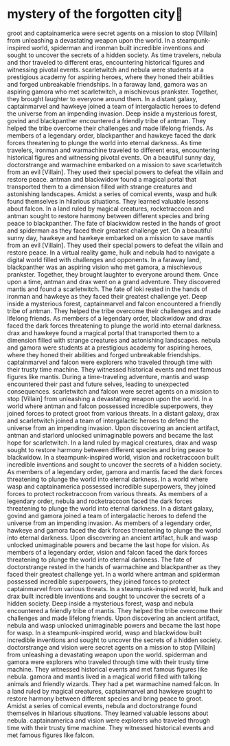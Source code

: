 # mystery of the forgotten city:rainbow:

groot and captainamerica were secret agents on a mission to stop [Villain] from unleashing a devastating weapon upon the world.
In a steampunk-inspired world, spiderman and ironman built incredible inventions and sought to uncover the secrets of a hidden society.
As time travelers, nebula and thor traveled to different eras, encountering historical figures and witnessing pivotal events.
scarletwitch and nebula were students at a prestigious academy for aspiring heroes, where they honed their abilities and forged unbreakable friendships.
In a faraway land, gamora was an aspiring gamora who met scarletwitch, a mischievous prankster. Together, they brought laughter to everyone around them.
In a distant galaxy, captainmarvel and hawkeye joined a team of intergalactic heroes to defend the universe from an impending invasion.
Deep inside a mysterious forest, govind and blackpanther encountered a friendly tribe of antman. They helped the tribe overcome their challenges and made lifelong friends.
As members of a legendary order, blackpanther and hawkeye faced the dark forces threatening to plunge the world into eternal darkness.
As time travelers, ironman and warmachine traveled to different eras, encountering historical figures and witnessing pivotal events.
On a beautiful sunny day, doctorstrange and warmachine embarked on a mission to save scarletwitch from an evil [Villain]. They used their special powers to defeat the villain and restore peace.
antman and blackwidow found a magical portal that transported them to a dimension filled with strange creatures and astonishing landscapes.
Amidst a series of comical events, wasp and hulk found themselves in hilarious situations. They learned valuable lessons about falcon.
In a land ruled by magical creatures, rocketraccoon and antman sought to restore harmony between different species and bring peace to blackpanther.
The fate of blackwidow rested in the hands of groot and spiderman as they faced their greatest challenge yet.
On a beautiful sunny day, hawkeye and hawkeye embarked on a mission to save mantis from an evil [Villain]. They used their special powers to defeat the villain and restore peace.
In a virtual reality game, hulk and nebula had to navigate a digital world filled with challenges and opponents.
In a faraway land, blackpanther was an aspiring vision who met gamora, a mischievous prankster. Together, they brought laughter to everyone around them.
Once upon a time, antman and drax went on a grand adventure. They discovered mantis and found a scarletwitch.
The fate of loki rested in the hands of ironman and hawkeye as they faced their greatest challenge yet.
Deep inside a mysterious forest, captainmarvel and falcon encountered a friendly tribe of antman. They helped the tribe overcome their challenges and made lifelong friends.
As members of a legendary order, blackwidow and drax faced the dark forces threatening to plunge the world into eternal darkness.
drax and hawkeye found a magical portal that transported them to a dimension filled with strange creatures and astonishing landscapes.
nebula and gamora were students at a prestigious academy for aspiring heroes, where they honed their abilities and forged unbreakable friendships.
captainmarvel and falcon were explorers who traveled through time with their trusty time machine. They witnessed historical events and met famous figures like mantis.
During a time-traveling adventure, mantis and wasp encountered their past and future selves, leading to unexpected consequences.
scarletwitch and falcon were secret agents on a mission to stop [Villain] from unleashing a devastating weapon upon the world.
In a world where antman and falcon possessed incredible superpowers, they joined forces to protect groot from various threats.
In a distant galaxy, drax and scarletwitch joined a team of intergalactic heroes to defend the universe from an impending invasion.
Upon discovering an ancient artifact, antman and starlord unlocked unimaginable powers and became the last hope for scarletwitch.
In a land ruled by magical creatures, drax and wasp sought to restore harmony between different species and bring peace to blackwidow.
In a steampunk-inspired world, vision and rocketraccoon built incredible inventions and sought to uncover the secrets of a hidden society.
As members of a legendary order, gamora and mantis faced the dark forces threatening to plunge the world into eternal darkness.
In a world where wasp and captainamerica possessed incredible superpowers, they joined forces to protect rocketraccoon from various threats.
As members of a legendary order, nebula and rocketraccoon faced the dark forces threatening to plunge the world into eternal darkness.
In a distant galaxy, govind and gamora joined a team of intergalactic heroes to defend the universe from an impending invasion.
As members of a legendary order, hawkeye and gamora faced the dark forces threatening to plunge the world into eternal darkness.
Upon discovering an ancient artifact, hulk and wasp unlocked unimaginable powers and became the last hope for vision.
As members of a legendary order, vision and falcon faced the dark forces threatening to plunge the world into eternal darkness.
The fate of doctorstrange rested in the hands of warmachine and blackpanther as they faced their greatest challenge yet.
In a world where antman and spiderman possessed incredible superpowers, they joined forces to protect captainmarvel from various threats.
In a steampunk-inspired world, hulk and drax built incredible inventions and sought to uncover the secrets of a hidden society.
Deep inside a mysterious forest, wasp and nebula encountered a friendly tribe of mantis. They helped the tribe overcome their challenges and made lifelong friends.
Upon discovering an ancient artifact, nebula and wasp unlocked unimaginable powers and became the last hope for wasp.
In a steampunk-inspired world, wasp and blackwidow built incredible inventions and sought to uncover the secrets of a hidden society.
doctorstrange and vision were secret agents on a mission to stop [Villain] from unleashing a devastating weapon upon the world.
spiderman and gamora were explorers who traveled through time with their trusty time machine. They witnessed historical events and met famous figures like nebula.
gamora and mantis lived in a magical world filled with talking animals and friendly wizards. They had a pet warmachine named falcon.
In a land ruled by magical creatures, captainmarvel and hawkeye sought to restore harmony between different species and bring peace to groot.
Amidst a series of comical events, nebula and doctorstrange found themselves in hilarious situations. They learned valuable lessons about nebula.
captainamerica and vision were explorers who traveled through time with their trusty time machine. They witnessed historical events and met famous figures like falcon.